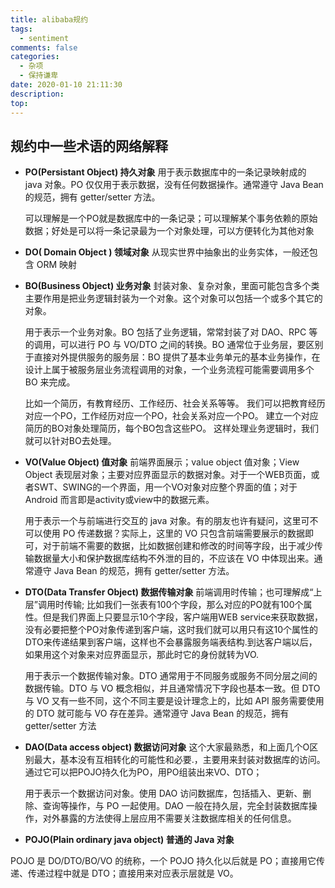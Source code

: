 ```yaml
---
title: alibaba规约
tags:
  - sentiment
comments: false
categories:
  - 杂项
  - 保持谦卑
date: 2020-01-10 21:11:30
description:
top:
---
```


## 规约中一些术语的网络解释

* **PO(Persistant Object) 持久对象**
  用于表示数据库中的一条记录映射成的 java 对象。PO 仅仅用于表示数据，没有任何数据操作。通常遵守 Java Bean 的规范，拥有 getter/setter 方法。

  可以理解是一个PO就是数据库中的一条记录；可以理解某个事务依赖的原始数据；好处是可以将一条记录最为一个对象处理，可以方便转化为其他对象

* **DO( Domain Object ) 领域对象**
  从现实世界中抽象出的业务实体，一般还包含 ORM 映射

* **BO(Business Object) 业务对象**
  封装对象、复杂对象，里面可能包含多个类
  主要作用是把业务逻辑封装为一个对象。这个对象可以包括一个或多个其它的对象。

  用于表示一个业务对象。BO 包括了业务逻辑，常常封装了对 DAO、RPC 等的调用，可以进行 PO 与 VO/DTO 之间的转换。BO 通常位于业务层，要区别于直接对外提供服务的服务层：BO 提供了基本业务单元的基本业务操作，在设计上属于被服务层业务流程调用的对象，一个业务流程可能需要调用多个 BO 来完成。

  比如一个简历，有教育经历、工作经历、社会关系等等。
  我们可以把教育经历对应一个PO，工作经历对应一个PO，社会关系对应一个PO。
  建立一个对应简历的BO对象处理简历，每个BO包含这些PO。
  这样处理业务逻辑时，我们就可以针对BO去处理。

* **VO(Value Object) 值对象**
  前端界面展示；value object 值对象；View Object 表现层对象；主要对应界面显示的数据对象。对于一个WEB页面，或者SWT、SWING的一个界面，用一个VO对象对应整个界面的值；对于 Android 而言即是activity或view中的数据元素。

  用于表示一个与前端进行交互的 java 对象。有的朋友也许有疑问，这里可不可以使用 PO 传递数据？实际上，这里的 VO 只包含前端需要展示的数据即可，对于前端不需要的数据，比如数据创建和修改的时间等字段，出于减少传输数据量大小和保护数据库结构不外泄的目的，不应该在 VO 中体现出来。通常遵守 Java Bean 的规范，拥有 getter/setter 方法。

* **DTO(Data Transfer Object) 数据传输对象**
  前端调用时传输；也可理解成“上层”调用时传输;
  比如我们一张表有100个字段，那么对应的PO就有100个属性。但是我们界面上只要显示10个字段，客户端用WEB service来获取数据，没有必要把整个PO对象传递到客户端，这时我们就可以用只有这10个属性的DTO来传递结果到客户端，这样也不会暴露服务端表结构.到达客户端以后，如果用这个对象来对应界面显示，那此时它的身份就转为VO.

  用于表示一个数据传输对象。DTO 通常用于不同服务或服务不同分层之间的数据传输。DTO 与 VO 概念相似，并且通常情况下字段也基本一致。但 DTO 与 VO 又有一些不同，这个不同主要是设计理念上的，比如 API 服务需要使用的 DTO 就可能与 VO 存在差异。通常遵守 Java Bean 的规范，拥有 getter/setter 方法

* **DAO(Data access object) 数据访问对象**
  这个大家最熟悉，和上面几个O区别最大，基本没有互相转化的可能性和必要.，主要用来封装对数据库的访问。通过它可以把POJO持久化为PO，用PO组装出来VO、DTO；
  
  用于表示一个数据访问对象。使用 DAO 访问数据库，包括插入、更新、删除、查询等操作，与 PO 一起使用。DAO 一般在持久层，完全封装数据库操作，对外暴露的方法使得上层应用不需要关注数据库相关的任何信息。

* **POJO(Plain ordinary java object) 普通的 Java 对象**

POJO 是 DO/DTO/BO/VO 的统称，一个 POJO 持久化以后就是 PO；直接用它传递、传递过程中就是 DTO；直接用来对应表示层就是 VO。
